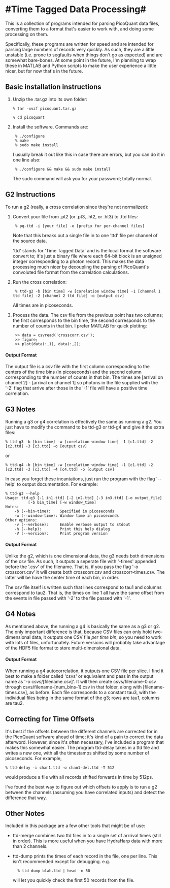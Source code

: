 #Time Tagged Data Processing#
=========

This is a collection of programs intended for parsing PicoQuant data files, converting
them to a format that's easier to work with, and doing some processing on them.

Specifically, these programs are written for speed and are intended for parsing
large numbers of records very quickly. As such, they are a little unstable 
(i.e. prone to segfaults when things don't go as expected) and are somewhat
bare-bones. At some point in the future, I'm planning to wrap these in MATLAB
and Python scripts to make the user experience a little nicer, but for now
that's in the future. 

## Basic installation instructions ##

1. Unzip the .tar.gz into its own folder: 

	`% tar -xvzf picoquant.tar.gz`	

	`% cd picoquant`

2. Install the software. Commands are:

		% ./configure
		% make
		% sudo make install

	I usually break it out like this in case there are errors, but you can do it in 
	one line also:

		% ./configure && make && sudo make install

	The sudo command will ask you for your password; totally normal.

## G2 Instructions ##

To run a g2 (really, a cross correlation since they're not normalized):

1. Convert your file from .pt2 (or .pt3, .ht2, or .ht3) to .ttd files:

		% pq-ttd -i [your file] -o [prefix for per-channel files]

	Note that this breaks out a single file in to one 'ttd' file per channel of the 
	source data.

	'ttd' stands for 'Time Tagged Data' and is the local format the software convert
	to; it's just a binary file where each 64-bit block is an unsigned integer 
	corresponding to a photon record. This makes the data processing much nicer by
	decoupling the parsing of PicoQuant's convoluted file format from the correlation
	calculations. 

2. Run the cross correlation:

		% ttd-g2 -b [bin time] -w [corelation window time] -1 [channel 1 ttd file] -2 [channel 2 ttd file] -o [output csv]

	All times are in picoseconds.

3. Process the data. The csv file from the previous point has two columns; the first
	corresponds to the bin time, the second corresponds to the number of counts in that
	bin. I prefer MATLAB for quick plotitng: 

		>> data = csvread('crosscorr.csv');
		>> figure;
		>> plot(data(:,1), data(:,2);
		
#### Output Format
The output file is a csv file with the first column corresponding to the centers of the time bins (in picoseconds) and the second column corresponding to the number of counts in that bin. The times are [arrival on channel 2] - [arrival on channel 1]
so photons in the file supplied with the '-2' flag that arrive after those in the '-1' file will have a positive time correlation.
		
## G3 Notes ##

Running a g3 or g4 correlation is effectively the same as running a g2. 
You just have to modify the command to be ttd-g3 or ttd-g4 and give it the extra files:

	% ttd-g3 -b [bin time] -w [corelation window time] -1 [c1.ttd] -2 [c2.ttd] -3 [c3.ttd] -o [output csv]
	
or

	% ttd-g4 -b [bin time] -w [corelation window time] -1 [c1.ttd] -2 [c2.ttd] -3 [c3.ttd] -4 [c4.ttd] -o [output csv]
	
In case you forget these incantations, just run the program with the flag '--help' to output documentation. For example:

	% ttd-g3 --help
	Usage: ttd-g3 [-1 in1.ttd] [-2 in2.ttd] [-3 in3.ttd] [-o output_file]
              [-b bin_time] [-w window_time]
	Notes:
		-b (--bin-time):	Specified in picoseconds
		-w (--window-time):	Window time in picoseconds
	Other options:
		-v (--verbose):		Enable verbose output to stdout
		-h (--help):		Print this help dialog
		-V (--version):		Print program version
		
#### Output Format
Unlike the g2, which is one dimensional data, the g3 needs both dimensions of the csv file.
As such, it outputs a seperate file with '-times' appended before the '.csv' of the filename. 
That is, if you pass the flag '-o crosscorr.csv' it will create both crosscorr.csv and crosscorr-times.csv. 
The latter will be have the center time of each bin, in order. 

The csv file itself is written such that lines correspond to tau1 and columns correspond to tau2. That is, 
the times on line 1 all have the same offset from the events in file passed with '-2' to the file passed with '-1'.
		
## G4 Notes
As mentioned above, the running a g4 is basically the same as a g3 or g2. The only important difference
is that, because CSV files can only hold two-dimensional data, it outputs one CSV file *per time bin*, so
you need to work with lots of files, unfortunately. Future versions will probably take advantage of the HDF5 file
format to store multi-dimensional data. 
		
#### Output Format
When running a g4 autocorrelation, it outputs one CSV file per slice. I find it best to make a folder called 'csvs'
or equivalent and pass in the output name as '-o csvs/[filename.csv]'. It will then create csvs/filename-0.csv through
csvs/filename-[num_bins-1].csv in that folder, along with [filename-times.csv], as before. 
Each file corresponds to a constant tau3, with the individual files being in the same format of the g3; rows are tau1, 
columns are tau2.

## Correcting for Time Offsets ##
It's best if the offsets between the different channels are corrected for in the PicoQuant software ahead of time;
it's kind of a pain to correct the data afterword. However, since it's often necessary, I've included a program that
makes this somewhat easier. The program ttd-delay takes in a ttd file and writes a new one, with all the timestamps
shifted by some number of picoseconds. For example,

	% ttd-delay -i chan1.ttd -o chan1-del.ttd -T 512
	
would produce a file with all records shifted forwards in time by 512ps. 

I've found the best way to figure out which offsets to apply is to run a g2 between the channels (assuming you have correlated inputs) and detect the difference that way. 

## Other Notes ##

Included in this package are a few other tools that might be of use:

- ttd-merge combines two ttd files in to a single set of arrrival times (still in 
order). This is more useful when you have HydraHarp data with more than 2 channels.

- ttd-dump prints the times of each record in the file, one per line. This isn't 
recommended except for debugging. e.g.

		% ttd-dump blah.ttd | head -n 50

	will let you quickly check the first 50 records from the file. 

